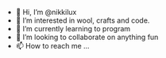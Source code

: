 - 👋 Hi, I’m @nikkilux
- 👀 I’m interested in wool, crafts and code.
- 🌱 I’m currently learning to program 
- 💞️ I’m looking to collaborate on anything fun 
- 📫 How to reach me ...

<!---
nikkilux/nikkilux is a ✨ special ✨ repository because its `README.md` (this file) appears on your GitHub profile.
You can click the Preview link to take a look at your changes.
--->
